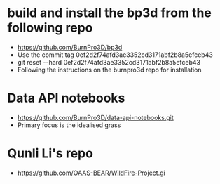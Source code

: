 # build and install the bp3d from the following repo
  - https://github.com/BurnPro3D/bp3d
  - Use the commit tag 0ef2d2f74afd3ae3352cd3171abf2b8a5efceb43
  - git reset --hard 0ef2d2f74afd3ae3352cd3171abf2b8a5efceb43
  - Following the instructions on the burnpro3d repo for installation

# Data API notebooks
  - https://github.com/BurnPro3D/data-api-notebooks.git
  - Primary focus is the idealised grass

# Qunli Li's repo
  - https://github.com/OAAS-BEAR/WildFire-Project.gi